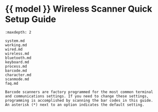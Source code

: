 # {{ model }} Wireless Scanner Quick Setup Guide
```{toctree}
:maxdepth: 2

system.md
working.md
wired.md
wireless.md
bluetooth.md
keyboard.md
process.md
barcode.md
character.md
scanmode.md
faq.md

```

```{note}
Barcode scanners are factory programmed for the most common terminal and communications settings. If you need to change these settings, programming is accomplished by scanning the bar codes in this guide. An asterisk (*) next to an option indicates the default setting.
```